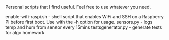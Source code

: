 Personal scripts that I find useful. Feel free to use whatever you need.

enable-wifi-raspi.sh - shell script that enables WiFi and SSH on a Raspberry Pi before first boot.
Use with the -h option for usage.
sensors.py - logs temp and hum from sensor every 15mins
testsgenerator.py - generate tests for algo homework
